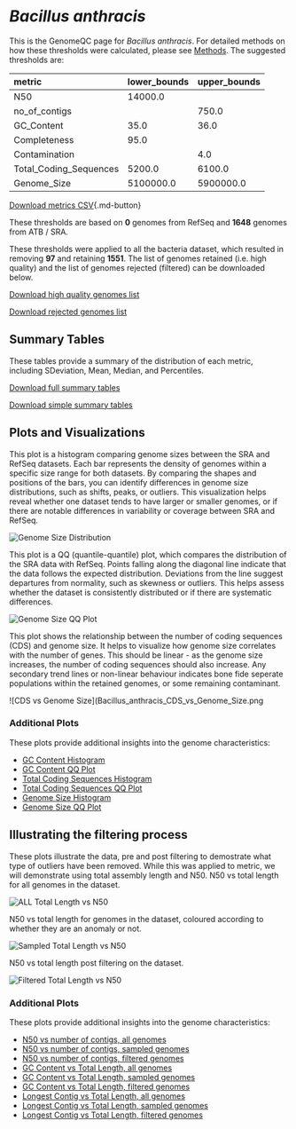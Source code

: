 # *Bacillus anthracis*

This is the GenomeQC page for *Bacillus anthracis*. For detailed methods on how these thresholds were calculated, please see [Methods](/methods).
The suggested thresholds are: 

| metric                 | lower_bounds   | upper_bounds   |
|:-----------------------|:---------------|:---------------|
| N50                    | 14000.0        |                |
| no_of_contigs          |                | 750.0          |
| GC_Content             | 35.0           | 36.0           |
| Completeness           | 95.0           |                |
| Contamination          |                | 4.0            |
| Total_Coding_Sequences | 5200.0         | 6100.0         |
| Genome_Size            | 5100000.0      | 5900000.0      |

[Download metrics CSV](/Bacillus/Bacillus_anthracis/Bacillus_anthracis_metrics.csv){.md-button}


These thresholds are based on **0** genomes from RefSeq and **1648** genomes from ATB / SRA.

These thresholds were applied to all the bacteria dataset, which resulted in removing **97** and retaining **1551**.
The list of genomes retained (i.e. high quality) and the list of genomes rejected (filtered) can be downloaded below. 

[Download high quality genomes list](/Bacillus/Bacillus_anthracis/Bacillus_anthracis_high_quality_genomes.csv.xz)


[Download rejected genomes list](/Bacillus/Bacillus_anthracis/Bacillus_anthracis_filtered_out_genomes.csv.xz)



## Summary Tables
These tables provide a summary of the distribution of each metric, including SDeviation, Mean, Median, and Percentiles.

[Download full summary tables](/Bacillus/Bacillus_anthracis/summary.csv)

[Download simple summary tables](/Bacillus/Bacillus_anthracis/selected_summary.csv)

## Plots and Visualizations

This plot is a histogram comparing genome sizes between the SRA and RefSeq datasets. Each bar represents the density of genomes within a specific size range for both datasets. By comparing the shapes and positions of the bars, you can identify differences in genome size distributions, such as shifts, peaks, or outliers. This visualization helps reveal whether one dataset tends to have larger or smaller genomes, or if there are notable differences in variability or coverage between SRA and RefSeq.

![Genome Size Distribution](Genome_Size_refseq_histogram_kde.png)

This plot is a QQ (quantile-quantile) plot, which compares the distribution of the SRA data with RefSeq. Points falling along the diagonal line indicate that the data follows the expected distribution. Deviations from the line suggest departures from normality, such as skewness or outliers. This helps assess whether the dataset is consistently distributed or if there are systematic differences.

![Genome Size QQ Plot](Genome_Size_refseq_qqplot.png)

This plot shows the relationship between the number of coding sequences (CDS) and genome size. It helps to visualize how genome size correlates with the number of genes. This should be linear - as the genome size increases, the number of coding sequences should also increase. Any secondary trend lines or non-linear behaviour indicates bone fide seperate populations within the retained genomes, or some remaining contaminant. 

![CDS vs Genome Size](Bacillus_anthracis_CDS_vs_Genome_Size.png

### Additional Plots

These plots provide additional insights into the genome characteristics:

- [GC Content Histogram](Bacillus_anthracis_GC_Content_refseq_histogram_kde.png)
- [GC Content QQ Plot](Bacillus_anthracis_GC_Content_refseq_qqplot.png)
- [Total Coding Sequences Histogram](Bacillus_anthracis_Total_Coding_Sequences_refseq_histogram_kde.png)
- [Total Coding Sequences QQ Plot](Bacillus_anthracis_Total_Coding_Sequences_refseq_qqplot.png)
- [Genome Size Histogram](Bacillus_anthracis_Genome_Size_refseq_histogram_kde.png)
- [Genome Size QQ Plot](Bacillus_anthracis_Genome_Size_refseq_qqplot.png)
## Illustrating the filtering process
These plots illustrate the data, pre and post filtering to demostrate what type of outliers have been removed. While this was applied to metric, we will demonstrate using total assembly length and N50.
N50 vs total length for all genomes in the dataset.

![ALL Total Length vs N50](Bacillus_anthracis_all_total_length_N50.png)

N50 vs total length for genomes in the dataset, coloured according to whether they are an anomaly or not.

![Sampled Total Length vs N50](Bacillus_anthracis_sample_total_length_N50.png)

N50 vs total length post filtering on the dataset.

![Filtered Total Length vs N50](Bacillus_anthracis_filt_total_length_N50.png)

### Additional Plots

These plots provide additional insights into the genome characteristics:

- [N50 vs number of contigs, all genomes](Bacillus_anthracis_all_N50_number.png)
- [N50 vs number of contigs, sampled genomes](Bacillus_anthracis_sample_N50_number.png)
- [N50 vs number of contigs, filtered genomes](Bacillus_anthracis_filt_N50_number.png)
- [GC Content vs Total Length, all genomes](Bacillus_anthracis_all_total_length_GC_Content.png)
- [GC Content vs Total Length, sampled genomes](Bacillus_anthracis_sample_total_length_GC_Content.png)
- [GC Content vs Total Length, filtered genomes](Bacillus_anthracis_filt_total_length_GC_Content.png)
- [Longest Contig vs Total Length, all genomes](Bacillus_anthracis_all_total_length_longest.png)
- [Longest Contig vs Total Length, sampled genomes](Bacillus_anthracis_sample_total_length_longest.png)
- [Longest Contig vs Total Length, filtered genomes](Bacillus_anthracis_filt_total_length_longest.png)
